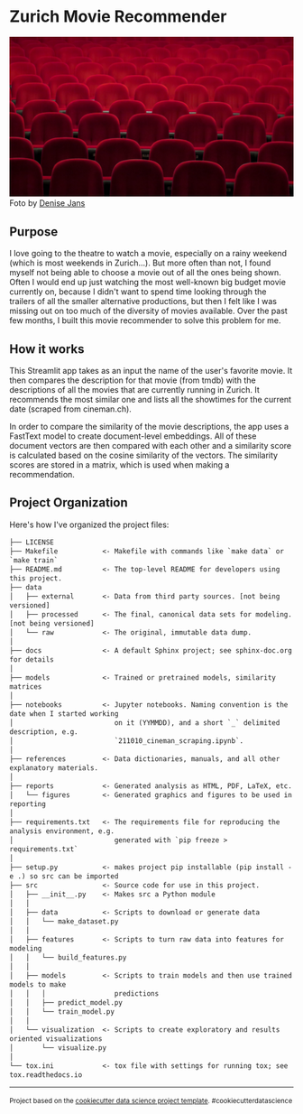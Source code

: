 Zurich Movie Recommender
==============================

![](theatre_seats.jpg)
Foto by [Denise Jans](https://unsplash.com/@dmjdenise)

Purpose
---------
I love going to the theatre to watch a movie, especially on a rainy weekend (which is most weekends in Zurich...). But more often than not, I found myself not being able to choose a movie out of all the ones being shown. Often I would end up just watching the most well-known big budget movie currently on, because I didn't want to spend time looking through the trailers of all the smaller alternative productions, but then I felt like I was missing out on too much of the diversity of movies available. Over the past few months, I built this movie recommender to solve this problem for me.

How it works
----------
This Streamlit app takes as an input the name of the user's favorite movie. It then compares the description for that movie (from tmdb) with the descriptions of all the movies that are currently running in Zurich. It recommends the most similar one and lists all the showtimes for the current date (scraped from cineman.ch).

In order to compare the similarity of the movie descriptions, the app uses a FastText model to create document-level embeddings. All of these document vectors are then compared with each other and a similarity score is calculated based on the cosine similarity of the vectors. The similarity scores are stored in a matrix, which is used when making a recommendation.

Project Organization
------------
Here's how I've organized the project files:

    ├── LICENSE
    ├── Makefile           <- Makefile with commands like `make data` or `make train`
    ├── README.md          <- The top-level README for developers using this project.
    ├── data
    │   ├── external       <- Data from third party sources. [not being versioned]
    │   ├── processed      <- The final, canonical data sets for modeling. [not being versioned]
    │   └── raw            <- The original, immutable data dump.
    │
    ├── docs               <- A default Sphinx project; see sphinx-doc.org for details
    │
    ├── models             <- Trained or pretrained models, similarity matrices
    │
    ├── notebooks          <- Jupyter notebooks. Naming convention is the date when I started working 
    │                         on it (YYMMDD), and a short `_` delimited description, e.g.
    │                         `211010_cineman_scraping.ipynb`.
    │
    ├── references         <- Data dictionaries, manuals, and all other explanatory materials.
    │
    ├── reports            <- Generated analysis as HTML, PDF, LaTeX, etc.
    │   └── figures        <- Generated graphics and figures to be used in reporting
    │
    ├── requirements.txt   <- The requirements file for reproducing the analysis environment, e.g.
    │                         generated with `pip freeze > requirements.txt`
    │
    ├── setup.py           <- makes project pip installable (pip install -e .) so src can be imported
    ├── src                <- Source code for use in this project.
    │   ├── __init__.py    <- Makes src a Python module
    │   │
    │   ├── data           <- Scripts to download or generate data
    │   │   └── make_dataset.py
    │   │
    │   ├── features       <- Scripts to turn raw data into features for modeling
    │   │   └── build_features.py
    │   │
    │   ├── models         <- Scripts to train models and then use trained models to make
    │   │   │                 predictions
    │   │   ├── predict_model.py
    │   │   └── train_model.py
    │   │
    │   └── visualization  <- Scripts to create exploratory and results oriented visualizations
    │       └── visualize.py
    │
    └── tox.ini            <- tox file with settings for running tox; see tox.readthedocs.io


--------

<p><small>Project based on the <a target="_blank" href="https://drivendata.github.io/cookiecutter-data-science/">cookiecutter data science project template</a>. #cookiecutterdatascience</small></p>
